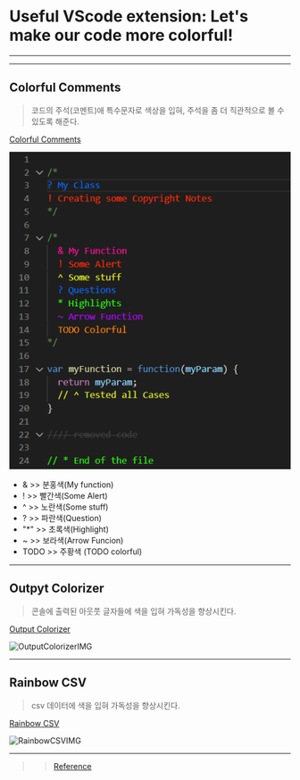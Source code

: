 # Useful VScode extension: Let's make our code more colorful!

---
---


## Colorful Comments


> 코드의 주석(코멘트)애 특수문자로 색상을 입혀, 주석을 좀 더 직관적으로 볼 수 있도록 해준다.

[Colorful Comments](https://marketplace.visualstudio.com/items?itemName=ParthR2031.colorful-comments)



![ColorfulCommentsIMG](https://raw.githubusercontent.com/Parth2031/Colorful-Comments/33457a4f1fe77822bee962d43c268825cc4afec8/Images/Colorful-Comments.png)



- & >> 분홍색(My function)
- ! >> 빨간색(Some Alert)
- ^ >> 노란색(Some stuff)
- ? >> 파란색(Question)
- "*" >> 초록색(Highlight)
- ~ >> 보라색(Arrow Funcion)
- TODO >> 주황색 (TODO colorful)



---

## Outpyt Colorizer


> 콘솔에 출력된 아웃풋 글자들에 색을 입혀 가독성을 향상시킨다.

[Output Colorizer](https://marketplace.visualstudio.com/items?itemName=IBM.output-colorizer)



![OutputColorizerIMG](https://raw.githubusercontent.com/IBM-Bluemix/vscode-log-output-colorizer/master/github-assets/screenshot-1.jpg)



---


## Rainbow CSV


> csv 데이터에 색을 입혀 가독성을 향상시킨다.

[Rainbow CSV](https://marketplace.visualstudio.com/items?itemName=mechatroner.rainbow-csv)



![RainbowCSVIMG](https://i.imgur.com/6eJqeUN.png)

---


>> [Reference](https://inpa.tistory.com/entry/VS-Code-%E2%8F%B1%EF%B8%8F-%EC%BD%94%EB%94%A9%EC%97%90-%EC%9C%A0%EC%9A%A9%ED%95%9C-%EB%8F%84%EA%B5%AC-%EC%B6%94%EC%B2%9C)








